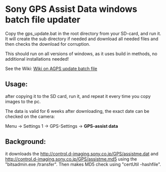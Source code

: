 # Sony GPS Assist Data windows batch file updater
Copy the gps_update.bat in the root directory from your SD-card, and run it.
It will create the sub directory if needed and download all needed files and then checks the download for corruption.

This should run on all versions of windows, as it uses build in methods, no additional installations needed!


See the Wiki: [Wiki on AGPS update batch file ](https://github.com/designer2k2/AGPS_update_batch_file/wiki)

## Usage:

after copying it to the SD card, run it, and repeat it every time you copy images to the pc. 

The data is valid for 6 weeks after downloading, the exact date can be checked on the camera:

Menu -> Settings 1 -> GPS-Settings -> **GPS-assist data**

## Background:

it downloads the http://control.d-imaging.sony.co.jp/GPS/assistme.dat and http://control.d-imaging.sony.co.jp/GPS/assistme.md5 using the "bitsadmin.exe /transfer".
Then makes MD5 check using "certUtil -hashfile".
